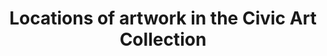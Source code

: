 ---
title: "Locations of artwork in the Civic Art Collection"
menu:
    main:
        name: "Locations of artwork in the Civic Art Collection"
        parent: Data
colorbar: green
departments: 
    - Arts and Culture
categories:
    - Culture and Recreation
resources:
  - name: "Locations of artwork"
    url: >-
      https://seshat.datasd.org/civic_art_collection/public_art_locations_datasd.csv
    format: csv
    filter: "Full dataset"
    bytes: <no value>
    weight: 0
    filterGroup:
      - none
popularity: 0
summary: "Point locations of artwork in the collection."
described_by: https://seshat.datasd.org/civic_art_collection/public_art_locations_dictionary_datasd.csv
date_issued: 2018-09-11
date_updated: 2023-09-09T04:03:47-0700
update_frequency: R/P1D
license: http://www.opendefinition.org/licenses/odc-pddl
maintainer: City of San Diego
maintainer_email: data@sandiego.gov
---
